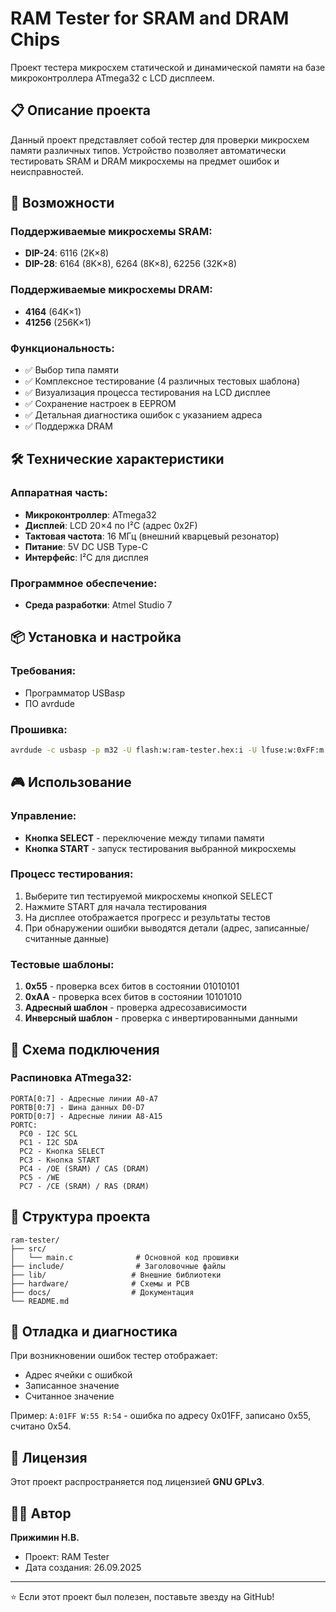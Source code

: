 # RAM Tester for SRAM and DRAM Chips

Проект тестера микросхем статической и динамической памяти на базе микроконтроллера ATmega32 с LCD дисплеем.

## 📋 Описание проекта

Данный проект представляет собой тестер для проверки микросхем памяти различных типов. Устройство позволяет автоматически тестировать SRAM и DRAM микросхемы на предмет ошибок и неисправностей.

## 🚀 Возможности

### Поддерживаемые микросхемы SRAM:
- **DIP-24**: 6116 (2K×8)
- **DIP-28**: 6164 (8K×8), 6264 (8K×8), 62256 (32K×8)

### Поддерживаемые микросхемы DRAM:
- **4164** (64K×1)
- **41256** (256K×1)

### Функциональность:
- ✅ Выбор типа памяти
- ✅ Комплексное тестирование (4 различных тестовых шаблона)
- ✅ Визуализация процесса тестирования на LCD дисплее
- ✅ Сохранение настроек в EEPROM
- ✅ Детальная диагностика ошибок с указанием адреса
- ✅ Поддержка DRAM

## 🛠 Технические характеристики

### Аппаратная часть:
- **Микроконтроллер**: ATmega32
- **Дисплей**: LCD 20×4 по I²C (адрес 0x2F)
- **Тактовая частота**: 16 МГц (внешний кварцевый резонатор)
- **Питание**: 5V DC USB Type-C
- **Интерфейс**: I²C для дисплея

### Программное обеспечение:
- **Среда разработки**: Atmel Studio 7

## 📦 Установка и настройка

### Требования:
- Программатор USBasp
- ПО avrdude

### Прошивка:

```bash
avrdude -c usbasp -p m32 -U flash:w:ram-tester.hex:i -U lfuse:w:0xFF:m -U hfuse:w:0xC9:m
```

## 🎮 Использование

### Управление:
- **Кнопка SELECT** - переключение между типами памяти
- **Кнопка START** - запуск тестирования выбранной микросхемы

### Процесс тестирования:
1. Выберите тип тестируемой микросхемы кнопкой SELECT
2. Нажмите START для начала тестирования
3. На дисплее отображается прогресс и результаты тестов
4. При обнаружении ошибки выводятся детали (адрес, записанные/считанные данные)

### Тестовые шаблоны:
1. **0x55** - проверка всех битов в состоянии 01010101
2. **0xAA** - проверка всех битов в состоянии 10101010  
3. **Адресный шаблон** - проверка адресозависимости
4. **Инверсный шаблон** - проверка с инвертированными данными

## 🔧 Схема подключения

### Распиновка ATmega32:
```
PORTA[0:7] - Адресные линии A0-A7
PORTB[0:7] - Шина данных D0-D7  
PORTD[0:7] - Адресные линии A8-A15
PORTC:
  PC0 - I2C SCL
  PC1 - I2C SDA
  PC2 - Кнопка SELECT
  PC3 - Кнопка START
  PC4 - /OE (SRAM) / CAS (DRAM)
  PC5 - /WE
  PC7 - /CE (SRAM) / RAS (DRAM)
```

## 📁 Структура проекта

```
ram-tester/
├── src/
│   └── main.c              # Основной код прошивки
├── include/                # Заголовочные файлы
├── lib/                   # Внешние библиотеки
├── hardware/              # Схемы и PCB
├── docs/                  # Документация
└── README.md
```

## 🐛 Отладка и диагностика

При возникновении ошибок тестер отображает:
- Адрес ячейки с ошибкой
- Записанное значение
- Считанное значение

Пример: `A:01FF W:55 R:54` - ошибка по адресу 0x01FF, записано 0x55, считано 0x54.

## 📄 Лицензия

Этот проект распространяется под лицензией **GNU GPLv3**. 

## 👨‍💻 Автор

**Прижимин Н.В.**
- Проект: RAM Tester
- Дата создания: 26.09.2025

---

⭐ Если этот проект был полезен, поставьте звезду на GitHub!
```
